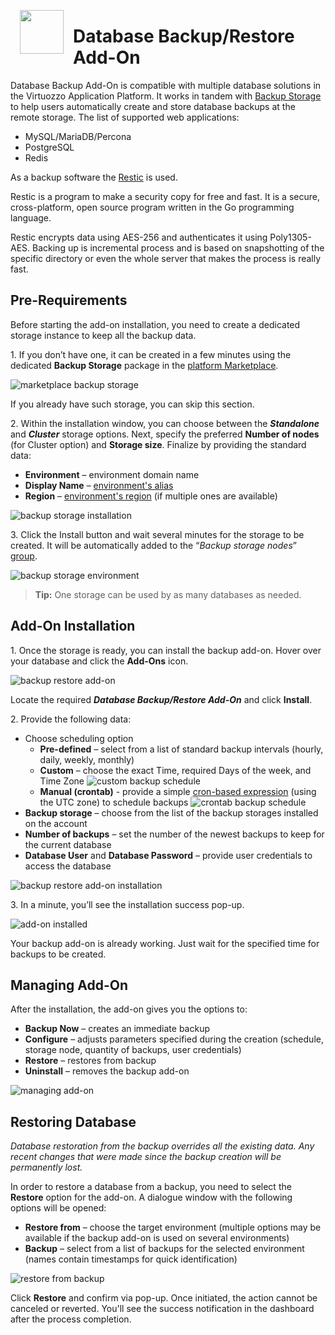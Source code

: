 <p align="center">
<img style="padding: 0 15px; float: left;" src="images/backup-logo.png" width="70">
</p>

# Database Backup/Restore Add-On

Database Backup Add-On is compatible with multiple database solutions in the Virtuozzo Application Platform. It works in tandem with [Backup Storage](https://github.com/jelastic-jps/backup-storage) to help users automatically create and store database backups at the remote storage. The list of supported web applications:

- MySQL/MariaDB/Percona
- PostgreSQL
- Redis

As a backup software the [Restic](https://restic.net/) is used.

Restic is a program to make a security copy for free and fast. It is a secure, cross-platform, open source program written in the Go programming language.

Restic encrypts data using AES-256 and authenticates it using Poly1305-AES. Backing up is incremental process and is based on snapshotting of the specific directory or even the whole server that makes the process is really fast.


## Pre-Requirements

Before starting the add-on installation, you need to create a dedicated storage instance to keep all the backup data.

1\. If you don’t have one, it can be created in a few minutes using the dedicated **Backup Storage** package in the [platform Marketplace](https://www.virtuozzo.com/application-platform-docs/marketplace/).

![marketplace backup storage](images/01-marketplace-backup-storage.png)

If you already have such storage, you can skip this section.

2\. Within the installation window, you can choose between the ***Standalone*** and ***Cluster*** storage options. Next, specify the preferred **Number of nodes** (for Cluster option) and **Storage size**. Finalize by providing the standard data:

- **Environment** – environment domain name
- **Display Name** – [environment's alias](https://www.virtuozzo.com/application-platform-docs/environment-aliases/)
- **Region** – [environment's region](https://www.virtuozzo.com/application-platform-docs/environment-regions/) (if multiple ones are available)

![backup storage installation](images/02-backup-storage-installation.png)

3\. Click the Install button and wait several minutes for the storage to be created. It will be automatically added to the “*Backup storage nodes*” [group](https://www.virtuozzo.com/application-platform-docs/environment-groups/).

![backup storage environment](images/03-backup-storage-environment.png)

> **Tip:** One storage can be used by as many databases as needed.


## Add-On Installation

1\. Once the storage is ready, you can install the backup add-on. Hover over your database and click the **Add-Ons** icon.

![backup restore add-on](images/04-backup-restore-addon.png)

Locate the required ***Database Backup/Restore Add-On*** and click **Install**.

2\. Provide the following data:

- Choose scheduling option
  - **Pre-defined** – select from a list of standard backup intervals (hourly, daily, weekly, monthly)
  - **Custom** – choose the exact Time, required Days of the week, and Time Zone
![custom backup schedule](images/05-custom-backup-schedule.png)
  - **Manual (crontab)** - provide a simple [cron-based expression](https://en.wikipedia.org/wiki/Cron#Overview) (using the UTC zone) to schedule backups
![crontab backup schedule](images/06-crontab-backup-schedule.png)
- **Backup storage** – choose from the list of the backup storages installed on the account
- **Number of backups** – set the number of the newest backups to keep for the current database
- **Database User** and **Database Password** – provide user credentials to access the database

![backup restore add-on installation](images/07-backup-restore-addon-installation.png)

3\. In a minute, you’ll see the installation success pop-up.

![add-on installed](images/08-addon-installed.png)

Your backup add-on is already working. Just wait for the specified time for backups to be created.


## Managing Add-On

After the installation, the add-on gives you the options to:

- **Backup Now** – creates an immediate backup
- **Configure** – adjusts parameters specified during the creation (schedule, storage node, quantity of backups, user credentials)
- **Restore** – restores from backup
- **Uninstall** – removes the backup add-on

![managing add-on](images/09-managing-addon.png)


## Restoring Database

*Database restoration from the backup overrides all the existing data. Any recent changes that were made since the backup creation will be permanently lost.*

In order to restore a database from a backup, you need to select the **Restore** option for the add-on. A dialogue window with the following options will be opened:

- **Restore from** – choose the target environment (multiple options may be available if the backup add-on is used on several environments)
- **Backup** – select from a list of backups for the selected environment (names contain timestamps for quick identification)

![restore from backup](images/10-restore-from-backup.png)

Click **Restore** and confirm via pop-up. Once initiated, the action cannot be canceled or reverted. You'll see the success notification in the dashboard after the process completion.